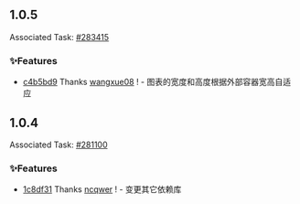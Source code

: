 ## 1.0.5

Associated Task: [#283415](https://projectmanage.netease-official.lcap.163yun.com/dashboard/TaskDetail?id=2834156332085760)

### ✨Features

- [c4b5bd9](https://github.com/vusion/cloud-ui-materials/commit/c4b5bd953fa23ff9f591ef09d84bfaa27e35d6bd) Thanks [wangxue08](https://github.com/wangxue08) ! - 图表的宽度和高度根据外部容器宽高自适应

## 1.0.4

Associated Task: [#281100](https://projectmanage.netease-official.lcap.163yun.com/dashboard/TaskDetail?id=2811004089143552)

### ✨Features

- [1c8df31](https://github.com/vusion/cloud-ui-materials/commit/1c8df31965da7537a3a409caad5937f591984d64) Thanks [ncqwer](https://github.com/ncqwer) ! - 变更其它依赖库

